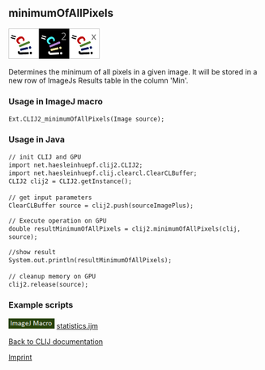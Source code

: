 ## minimumOfAllPixels
<img src="images/mini_clij1_logo.png"/><img src="images/mini_clij2_logo.png"/><img src="images/mini_clijx_logo.png"/>

Determines the minimum of all pixels in a given image. It will be stored in a new row of ImageJs
Results table in the column 'Min'.

### Usage in ImageJ macro
```
Ext.CLIJ2_minimumOfAllPixels(Image source);
```


### Usage in Java
```
// init CLIJ and GPU
import net.haesleinhuepf.clij2.CLIJ2;
import net.haesleinhuepf.clij.clearcl.ClearCLBuffer;
CLIJ2 clij2 = CLIJ2.getInstance();

// get input parameters
ClearCLBuffer source = clij2.push(sourceImagePlus);
```

```
// Execute operation on GPU
double resultMinimumOfAllPixels = clij2.minimumOfAllPixels(clij, source);
```

```
//show result
System.out.println(resultMinimumOfAllPixels);

// cleanup memory on GPU
clij2.release(source);
```




### Example scripts
<a href="https://github.com/clij/clij2-docs/blob/master/src/main/macro/statistics.ijm"><img src="images/language_macro.png" height="20"/></a> [statistics.ijm](https://github.com/clij/clij2-docs/blob/master/src/main/macro/statistics.ijm)  


[Back to CLIJ documentation](https://clij.github.io/)

[Imprint](https://clij.github.io/imprint)
